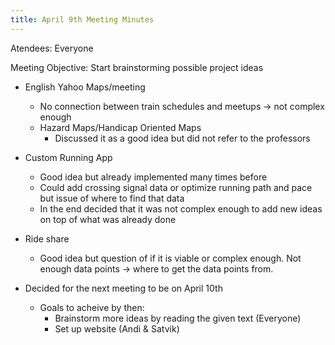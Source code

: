 ```yaml
---
title: April 9th Meeting Minutes
---
```


Atendees: Everyone

Meeting Objective: Start brainstorming possible project ideas

- English Yahoo Maps/meeting
    - No connection between train schedules and meetups -> not complex enough
    - Hazard Maps/Handicap Oriented Maps
        - Discussed it as a good idea but did not refer to the professors
 - Custom Running App
   - Good idea but already implemented many times before
    - Could add crossing signal data or optimize running path and pace but issue of where to find that data
     - In the end decided that it was not complex enough to add new ideas on top of what was already done
- Ride share
  - Good idea but question of if it is viable or complex enough. Not enough data points -> where to get the data points from.
 
- Decided for the next meeting to be on April 10th
    - Goals to acheive by then:
        - Brainstorm more ideas by reading the given text (Everyone)
        - Set up website (Andi & Satvik)  

